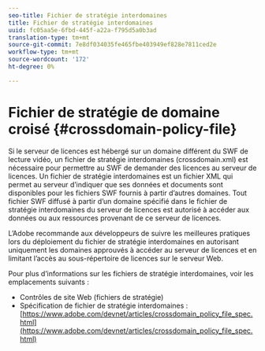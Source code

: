 ```yaml
---
seo-title: Fichier de stratégie interdomaines
title: Fichier de stratégie interdomaines
uuid: fc05aa5e-6fbd-445f-a22a-f795d5a0b3ad
translation-type: tm+mt
source-git-commit: 7e8df034035fe465fbe403949ef828e7811ced2e
workflow-type: tm+mt
source-wordcount: '172'
ht-degree: 0%

---
```



# Fichier de stratégie de domaine croisé {#crossdomain-policy-file}

Si le serveur de licences est hébergé sur un domaine différent du SWF de lecture vidéo, un fichier de stratégie interdomaines (crossdomain.xml) est nécessaire pour permettre au SWF de demander des licences au serveur de licences. Un fichier de stratégie interdomaines est un fichier XML qui permet au serveur d’indiquer que ses données et documents sont disponibles pour les fichiers SWF fournis à partir d’autres domaines. Tout fichier SWF diffusé à partir d’un domaine spécifié dans le fichier de stratégie interdomaines du serveur de licences est autorisé à accéder aux données ou aux ressources provenant de ce serveur de licences.

L’Adobe recommande aux développeurs de suivre les meilleures pratiques lors du déploiement du fichier de stratégie interdomaines en autorisant uniquement les domaines approuvés à accéder au serveur de licences et en limitant l’accès au sous-répertoire de licences sur le serveur Web.

Pour plus d’informations sur les fichiers de stratégie interdomaines, voir les emplacements suivants :

* Contrôles de site Web (fichiers de stratégie)
* Spécification de fichier de stratégie interdomaines : [https://www.adobe.com/devnet/articles/crossdomain_policy_file_spec.html](https://www.adobe.com/devnet/articles/crossdomain_policy_file_spec.html)

